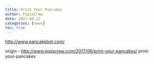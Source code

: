 ```yaml
---
title: Print Your Pancakes
author: PipisCrew
date: 2017-06-12
categories: [news]
toc: true
---
```


http://www.pancakebot.com/

origin - http://www.pipiscrew.com/2017/06/print-your-pancakes/ print-your-pancakes